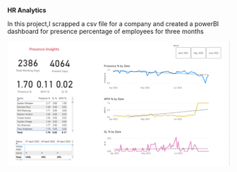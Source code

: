 <b>HR Analytics</b>

<p> In this project,I scrapped a csv file for a company and created a powerBI dashboard for presence percentage of employees for three months </p>

![HR Analytics Dashboard Screenshot](hr_analytics_dashboard_demo_image.png?raw=true "HR Analytics Dashboard")
